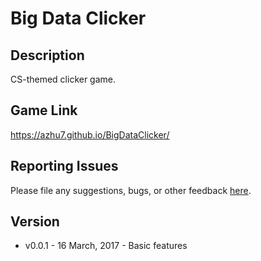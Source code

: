 # Big Data Clicker
## Description
CS-themed clicker game.

## Game Link
https://azhu7.github.io/BigDataClicker/

## Reporting Issues
Please file any suggestions, bugs, or other feedback [here](https://github.com/azhu7/SpotifyAdMute/issues).

## Version
- v0.0.1 - 16 March, 2017 - Basic features